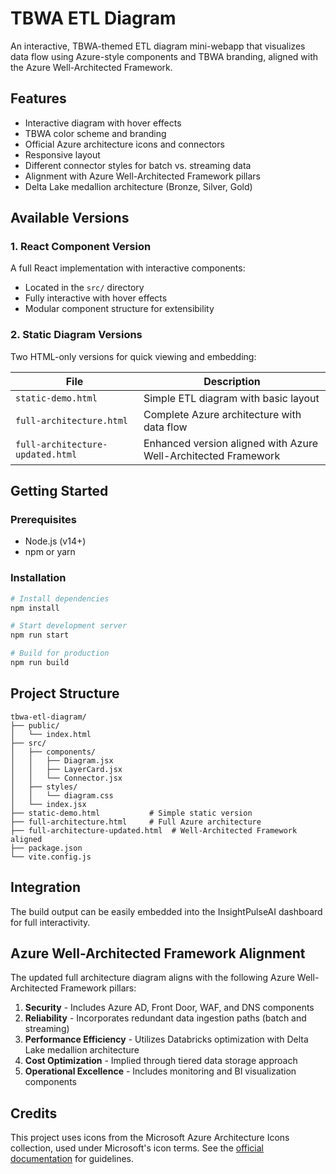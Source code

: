 # TBWA ETL Diagram

An interactive, TBWA-themed ETL diagram mini-webapp that visualizes data flow using Azure-style components and TBWA branding, aligned with the Azure Well-Architected Framework.

## Features

- Interactive diagram with hover effects
- TBWA color scheme and branding
- Official Azure architecture icons and connectors
- Responsive layout
- Different connector styles for batch vs. streaming data
- Alignment with Azure Well-Architected Framework pillars
- Delta Lake medallion architecture (Bronze, Silver, Gold)

## Available Versions

### 1. React Component Version
A full React implementation with interactive components:
- Located in the `src/` directory
- Fully interactive with hover effects
- Modular component structure for extensibility

### 2. Static Diagram Versions
Two HTML-only versions for quick viewing and embedding:

| File | Description |
|------|-------------|
| `static-demo.html` | Simple ETL diagram with basic layout |
| `full-architecture.html` | Complete Azure architecture with data flow |
| `full-architecture-updated.html` | Enhanced version aligned with Azure Well-Architected Framework |

## Getting Started

### Prerequisites

- Node.js (v14+)
- npm or yarn

### Installation

```bash
# Install dependencies
npm install

# Start development server
npm run start

# Build for production
npm run build
```

## Project Structure

```
tbwa-etl-diagram/
├── public/
│   └── index.html
├── src/
│   ├── components/
│   │   ├── Diagram.jsx
│   │   ├── LayerCard.jsx
│   │   └── Connector.jsx
│   ├── styles/
│   │   └── diagram.css
│   └── index.jsx
├── static-demo.html           # Simple static version
├── full-architecture.html     # Full Azure architecture
├── full-architecture-updated.html  # Well-Architected Framework aligned
├── package.json
└── vite.config.js
```

## Integration

The build output can be easily embedded into the InsightPulseAI dashboard for full interactivity.

## Azure Well-Architected Framework Alignment

The updated full architecture diagram aligns with the following Azure Well-Architected Framework pillars:

1. **Security** - Includes Azure AD, Front Door, WAF, and DNS components
2. **Reliability** - Incorporates redundant data ingestion paths (batch and streaming)
3. **Performance Efficiency** - Utilizes Databricks optimization with Delta Lake medallion architecture
4. **Cost Optimization** - Implied through tiered data storage approach
5. **Operational Excellence** - Includes monitoring and BI visualization components

## Credits

This project uses icons from the Microsoft Azure Architecture Icons collection, used under Microsoft's icon terms. See the [official documentation](https://learn.microsoft.com/azure/architecture/icons/) for guidelines.